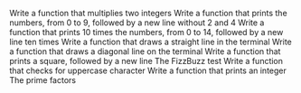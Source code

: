 Write a function that multiplies two integers
Write a function that prints the numbers, from 0 to 9, followed by a new line without 2 and 4
Write a function that prints 10 times the numbers, from 0 to 14, followed by a new line ten times
Write a function that draws a straight line in the terminal
Write a function that draws a diagonal line on the terminal
Write a function that prints a square, followed by a new line
The FizzBuzz test
Write a function that checks for uppercase character
Write a function that prints an integer
The prime factors
